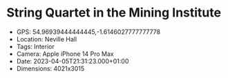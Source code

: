 # String Quartet in the Mining Institute

- GPS: 54.96939444444445,-1.6146027777777778
- Location: Neville Hall
- Tags: Interior
- Camera: Apple iPhone 14 Pro Max
- Date: 2023-04-05T21:31:23.000+01:00
- Dimensions: 4021x3015
